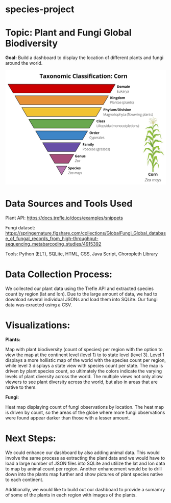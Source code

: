 # species-project


# **Topic:** Plant and Fungi Global Biodiversity 


**Goal:** Build a dashboard to display the location of different plants and fungi around the world.

![](Images/plantae.png)
 
# **Data Sources and Tools Used** 

Plant API: https://docs.trefle.io/docs/examples/snippets

Fungi dataset: https://springernature.figshare.com/collections/GlobalFungi_Global_database_of_fungal_records_from_high-throughput-sequencing_metabarcoding_studies/4915392

Tools: Python (ELT), SQLite, HTML, CSS, Java Script, Choropleth Library


# **Data Collection Process:** 

We collected our plant data using the Trefle API and extracted species count by region (lat and lon). Due to the large amount of data, we had to download several individual JSONs and load them into SQLite. Our fungi data was exracted using a CSV.


# **Visualizations:**

**Plants:**

Map with plant biodiversity (count of species) per region with the option to view the map at the continent level (level 1) to to state level (level 3).  Level 1 displays a more hollistic map of the world with the species count per region, while level 3 displays a state view with species count per state. The map is driven by plant species count, so ultimately the colors indicate the varying levels of plant diversity across the world. The multiple views not only allow viewers to see plant diversity across the world, but also in areas that are native to them.

**Fungi:**

Heat map displaying count of fungi observations by location. The heat map is driven by count, so the areas of the globe where more fungi observations were found appear darker than those with a lesser amount.


# **Next Steps:**

We could enhance our dashboard by also adding animal data. This would involve the same process as extracting the plant data and we would have to load a large number of JSON files into SQLite and utilize the lat and lon data to map by animal count per region. Another enhancement would be to drill down into the plants map further and show pictures of plant species native to each continent.

Additionally, we would like to build out our dashboard to provide a sumamry of some of the plants in each region with images of the plants.












